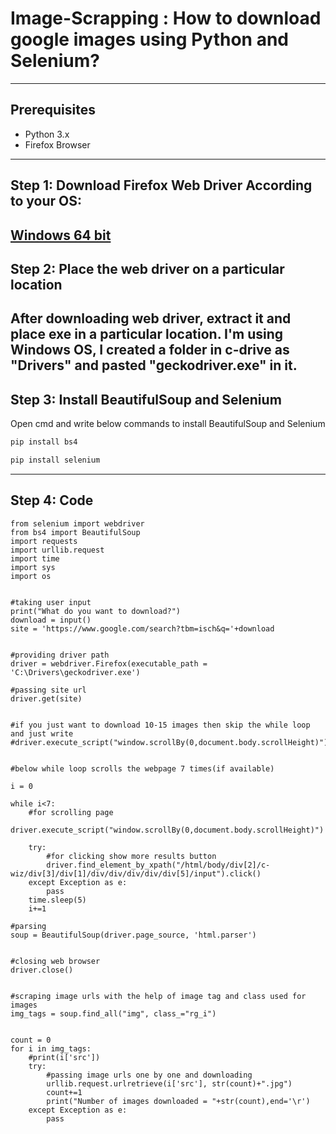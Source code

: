 # Image-Scrapping : How to download google images using Python and Selenium?
---
## Prerequisites
* Python 3.x
* Firefox Browser
---
## Step 1: Download Firefox Web Driver According to your OS:
[Windows 64 bit](https://github.com/mozilla/geckodriver/releases/download/v0.26.0/geckodriver-v0.26.0-win64.zip)
---
## Step 2: Place the web driver on a particular location
After downloading web driver, extract it and place exe in a particular location. I'm using Windows OS, I created a folder in c-drive as "Drivers" and pasted "geckodriver.exe" in it.
---
## Step 3: Install BeautifulSoup and Selenium
Open cmd and write below commands to install BeautifulSoup and Selenium
```python
pip install bs4

pip install selenium
```
---
## Step 4: Code
```pyhton
from selenium import webdriver
from bs4 import BeautifulSoup
import requests
import urllib.request
import time
import sys
import os


#taking user input
print("What do you want to download?")
download = input()
site = 'https://www.google.com/search?tbm=isch&q='+download


#providing driver path
driver = webdriver.Firefox(executable_path = 'C:\Drivers\geckodriver.exe')

#passing site url
driver.get(site)


#if you just want to download 10-15 images then skip the while loop and just write
#driver.execute_script("window.scrollBy(0,document.body.scrollHeight)")


#below while loop scrolls the webpage 7 times(if available)

i = 0

while i<7:  
	#for scrolling page
    driver.execute_script("window.scrollBy(0,document.body.scrollHeight)")
    
    try:
		#for clicking show more results button
        driver.find_element_by_xpath("/html/body/div[2]/c-wiz/div[3]/div[1]/div/div/div/div/div[5]/input").click()
    except Exception as e:
        pass
    time.sleep(5)
    i+=1

#parsing
soup = BeautifulSoup(driver.page_source, 'html.parser')


#closing web browser
driver.close()


#scraping image urls with the help of image tag and class used for images
img_tags = soup.find_all("img", class_="rg_i")


count = 0
for i in img_tags:
    #print(i['src'])
    try:
		#passing image urls one by one and downloading
        urllib.request.urlretrieve(i['src'], str(count)+".jpg")
        count+=1
        print("Number of images downloaded = "+str(count),end='\r')
    except Exception as e:
        pass
```
